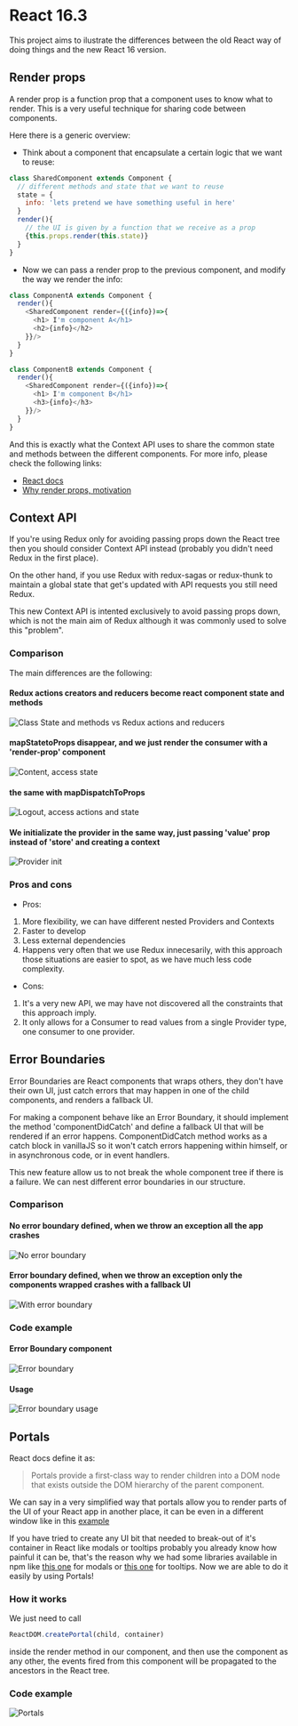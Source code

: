 # React 16.3

This project aims to ilustrate the differences between the old React way of doing things and the new React 16 version.
## Render props
A render prop is a function prop that a component uses to know what to render.
This is a very useful technique for sharing code between components.

Here there is a generic overview:

- Think about a component that encapsulate a certain logic that we want to reuse:

```javascript
class SharedComponent extends Component {
  // different methods and state that we want to reuse
  state = {
    info: 'lets pretend we have something useful in here'
  }
  render(){
    // the UI is given by a function that we receive as a prop
    {this.props.render(this.state)}
  }
}
```

- Now we can pass a render prop to the previous component, and modify the way we render the info:

```javascript
class ComponentA extends Component {
  render(){
    <SharedComponent render={({info})=>{
      <h1> I'm component A</h1>
      <h2>{info}</h2>
    }}/>
  }
}

class ComponentB extends Component {
  render(){
    <SharedComponent render={({info})=>{
      <h1> I'm component B</h1>
      <h3>{info}</h3>
    }}/>
  }
}
```

And this is exactly what the Context API uses to share the common state and methods between the different components.
For more info, please check the following links:
- [React docs](https://reactjs.org/docs/render-props.html)
- [Why render props, motivation](https://cdb.reacttraining.com/use-a-render-prop-50de598f11ce)

## Context API

If you're using Redux only for avoiding passing props down the React tree then you should consider Context API instead (probably you didn't need Redux in the first place).

On the other hand, if you use Redux with redux-sagas or redux-thunk to maintain a global state that get's updated with API requests you still need Redux.

This new Context API is intented exclusively to avoid passing props down, which is not the main aim of Redux although it was commonly used to solve this "problem".

### Comparison
The main differences are the following:

#### Redux actions creators and reducers become react component state and methods
![Class State and methods vs Redux actions and reducers](https://github.com/AmandaOliver/Redux-vs-contextAPI/blob/master/images/image1.png)
#### mapStatetoProps disappear, and we just render the consumer with a 'render-prop' component
![Content, access state](https://github.com/AmandaOliver/Redux-vs-contextAPI/blob/master/images/image2.png)
#### the same with mapDispatchToProps
![Logout, access actions and state](https://github.com/AmandaOliver/Redux-vs-contextAPI/blob/master/images/image3.png)
#### We initializate the provider in the same way, just passing 'value' prop instead of 'store' and creating a context
![Provider init](https://github.com/AmandaOliver/Redux-vs-contextAPI/blob/master/images/image4.png)

### Pros and cons

- Pros:
1. More flexibility, we can have different nested Providers and Contexts
2. Faster to develop
3. Less external dependencies
4. Happens very often that we use Redux innecesarily, with this approach those situations are easier to spot, as we have much less code complexity.

- Cons:
1. It's a very new API, we may have not discovered all the constraints that this approach imply.
3. It only allows for a Consumer to read values from a single Provider type, one consumer to one provider.

## Error Boundaries

Error Boundaries are React components that wraps others, they don't have their own UI, just catch errors that may happen in one of the child components, and renders a fallback UI.

For making a component behave like an Error Boundary, it should implement the method 'componentDidCatch' and define a fallback UI that will be rendered if an error happens.
ComponentDidCatch method works as a catch block in vanillaJS so it won't catch errors happening within himself, or in asynchronous code, or in event handlers.

This new feature allow us to not break the whole component tree if there is a failure. We can nest different error boundaries in our structure.

### Comparison

#### No error boundary defined, when we throw an exception all the app crashes
![No error boundary](https://github.com/AmandaOliver/Redux-vs-contextAPI/blob/master/images/image5.png)
#### Error boundary defined, when we throw an exception only the components wrapped crashes with a fallback UI
![With error boundary](https://github.com/AmandaOliver/Redux-vs-contextAPI/blob/master/images/image6.png)

### Code example

#### Error Boundary component
![Error boundary](https://github.com/AmandaOliver/Redux-vs-contextAPI/blob/master/images/image7.png)
#### Usage
![Error boundary usage](https://github.com/AmandaOliver/Redux-vs-contextAPI/blob/master/images/image8.png)

## Portals

React docs define it as:
> Portals provide a first-class way to render children into a DOM node that exists outside
> the DOM hierarchy of the parent component.

We can say in a very simplified way that portals allow you to render parts of the UI of your React app in another place,
it can be even in a different window like in this [example](https://hackernoon.com/using-a-react-16-portal-to-do-something-cool-2a2d627b0202)


If you have tried to create any UI bit that needed to break-out of it's container in React like modals or tooltips probably you already know how painful it can be, that's the reason why we had some libraries available in npm like [this one](https://github.com/reactjs/react-modal) for modals or [this one](https://www.npmjs.com/package/react-tooltip) for tooltips.
Now we are able to do it easily by using Portals!

### How it works

We just need to call
```javascript
ReactDOM.createPortal(child, container)
```
inside the render method in our component, and then use the component as any other, the events fired from this component will be propagated to the ancestors in the React tree.

### Code example
![Portals](https://github.com/AmandaOliver/Redux-vs-contextAPI/blob/master/images/image9.png)
